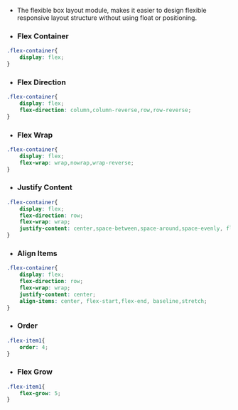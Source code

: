 - The flexible box layout module, makes it easier to design flexible responsive layout structure without using float or positioning.
- ### Flex Container
```css
.flex-container{
	display: flex;
}
```
- ### Flex Direction
```css
.flex-container{
	display: flex;
	flex-direction: column,column-reverse,row,row-reverse;
}
```
- ### Flex Wrap
```css
.flex-container{
	display: flex;
	flex-wrap: wrap,nowrap,wrap-reverse;
}
```
- ### Justify Content
```css
.flex-container{
	display: flex;
	flex-direction: row;
	flex-wrap: wrap;
	justify-content: center,space-between,space-around,space-evenly, flex-start, flex-end;
}
```
- ### Align Items
```css
.flex-container{
	display: flex;
	flex-direction: row;
	flex-wrap: wrap;
	justify-content: center;
	align-items: center, flex-start,flex-end, baseline,stretch;
}
```
- ### Order
```css
.flex-item1{
	order: 4;
}
```
- ### Flex Grow
```css
.flex-item1{
	flex-grow: 5;
}
```




